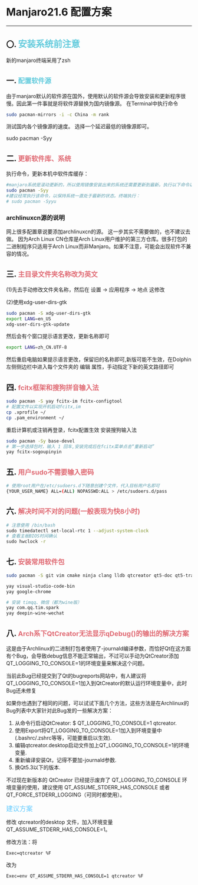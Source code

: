# **Manjaro21.6 配置方案**

---
<!-- vscode-markdown-toc -->

<!-- vscode-markdown-toc-config
    numbering=true
    autoSave=true
    /vscode-markdown-toc-config -->
<!-- /vscode-markdown-toc -->

## 〇. <font color="#66ccdd" size="5"> 安装系统前注意 </font>
新的manjaro终端采用了zsh

## 一. <font color="#66ccdd" size="4"> 配置软件源 </font>
由于manjaro默认的软件源在国外，使用默认的软件源会导致安装和更新程序很慢。因此第一件事就是将软件源替换为国内镜像源。
在Terminal中执行命令
```bash
sudo pacman-mirrors -i -c China -m rank
```
测试国内各个镜像源的速度。
选择一个延迟最低的镜像源即可。

sudo pacman -Syy

## 二. <font color="#e06c75" size="4"> 更新软件库、系统  </font>
执行命令，更新本机中软件库缓存：
```bash
#manjaro系统是滚动更新的，所以使用镜像安装出来的系统还需要更新到最新。执行以下命令以更新系统和软件
sudo pacman -Syy
#建议经常执行该命令，以保持系统一直处于最新的状态。终端执行：
# sudo pacman -Syyu
```
### archlinuxcn源的说明
网上很多配置章说要添加archlinuxcn的源。
这一步其实不需要做的，也不建议去做。
因为Arch Linux CN仓库是Arch Linux用户维护的第三方仓库。很多打包的二进制程序只适用于Arch Linux而非Manjaro。如果不注意，可能会出现软件不兼容的情况。

## 三. <font color="#e06c75" size="4"> 主目录文件夹名称改为英文 </font>

(1)先去手动修改文件夹名称，然后在 设置 -> 应用程序 -> 地点 这修改

(2)使用xdg-user-dirs-gtk

```bash
sudo pacman -S xdg-user-dirs-gtk
export LANG=en_US
xdg-user-dirs-gtk-update
```
然后会有个窗口提示语言更改，更新名称即可
```bash
export LANG=zh_CN.UTF-8
```
然后重启电脑如果提示语言更改，保留旧的名称即可,新版可能不生效，在Dolphin左侧侧边栏中进入每个文件夹的 编辑 属性，手动指定下新的英文路径即可


## 四. <font color="#e06c75" size="4"> fcitx框架和搜狗拼音输入法 </font>
```bash
sudo pacman -S yay fcitx-im fcitx-configtool
# 配置文件以实现开机启动fcitx,im
cp .xprofile ~/
cp .pam_environment ~/
```

重启计算机或注销再登录，fcitx配置生效
安装搜狗输入法
```bash
sudo pacman -Sy base-devel
# 第一步选择包时，输入 1 回车,安装完成后在fcitx菜单点击“重新启动”
yay fcitx-sogoupinyin
```

## 五. <font color="#e06c75" size="4"> 用户sudo不需要输入密码 </font>

```bash
# 使用root用户在/etc/sudoers.d下随意创建个文件，代入目标用户名即可
{YOUR_USER_NAME} ALL=(ALL) NOPASSWD:ALL > /etc/sudoers.d/pass
```

## 六. <font color="#e06c75" size="4"> 解决时间不对的问题(一般表现为快8小时)</font>
```bash
# 注意使用 /bin/bash
sudo timedatectl set-local-rtc 1 --adjust-system-clock
# 查看主板BIOS时间确认
sudo hwclock -r
```

## 七. <font color="#e06c75" size="4"> 安装常用软件包 </font>
```bash
sudo pacman -S git vim cmake ninja clang lldb qtcreator qt5-doc qt5-translations

yay visual-studio-code-bin
yay google-chrome

# 安装 timqq、微信（都为wine版）
yay com.qq.tim.spark
yay deepin-wine-wechat
```

## 八. <font color="#e06c75" size="4"> Arch系下QtCreator无法显示qDebug()的输出的解决方案 </font>
这是由于Archlinux的二进制打包者使用了-journald编译参数，而恰好Qt在这方面有个Bug，会导致debug信息不能正常输出，不过可以手动为QtCreator添加QT_LOGGING_TO_CONSOLE=1的环境变量来解决这个问题。

当前此Bug已经提交到了Qt的bugreports网站中，有人建议将QT_LOGGING_TO_CONSOLE=1加入到QtCreator的默认运行环境变量中，此时Bug还未修复

如果你也遇到了相同的问题，可以试试下面几个方法，这些方法是在Archlinux的Bug列表中大家针对此Bug发的一些解决方案：

1. 从命令行启动QtCreator: $ QT_LOGGING_TO_CONSOLE=1 qtcreator.
2. 使用Export将QT_LOGGING_TO_CONSOLE=1加入到环境变量中(.bashrc/.zshrc等等，可能要重启以生效).
3. 编辑qtcreator.desktop启动文件加上QT_LOGGING_TO_CONSOLE=1的环境变量.
4. 重新编译安装Qt，记得不要加-journald参数.
5. 换Qt5.3以下的版本.
   
不过现在新版本的 QtCreator 已经提示废弃了 QT_LOGGING_TO_CONSOLE 环境变量的使用，建议使用 QT_ASSUME_STDERR_HAS_CONSOLE 或者 QT_FORCE_STDERR_LOGGING（可同时都使用）。

<font color="#66ccff" size="4">建议方案</font>

修改 qtcreator的desktop 文件，加入环境变量QT_ASSUME_STDERR_HAS_CONSOLE=1。

修改方法：将 
```
Exec=qtcreator %F 
```
改为 
```
Exec=env QT_ASSUME_STDERR_HAS_CONSOLE=1 qtcreator %F
```


